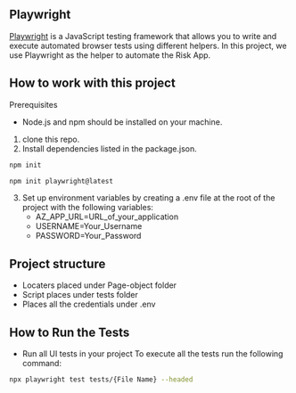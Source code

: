 ## Playwright
[Playwright](https://playwright.dev/) is a JavaScript testing framework that allows you to write and execute automated browser tests using different helpers. In this project, we use Playwright as the helper to automate the Risk App.
## How to work with this project 
Prerequisites
- Node.js and npm should be installed on your machine.
1. clone this repo.
2. Install dependencies listed in the package.json.
```bash
npm init
```
```bash
npm init playwright@latest
```
3. Set up environment variables by creating a .env file at the root of the project with the following variables:
   - AZ_APP_URL=URL_of_your_application
   - USERNAME=Your_Username
   - PASSWORD=Your_Password
## Project structure
   - Locaters placed under Page-object folder
   - Script places under tests folder
   - Places all the credentials under .env  
## How to Run the Tests
- Run all UI tests in your project To execute all the tests run the following command:
```bash
npx playwright test tests/{File Name} --headed
```